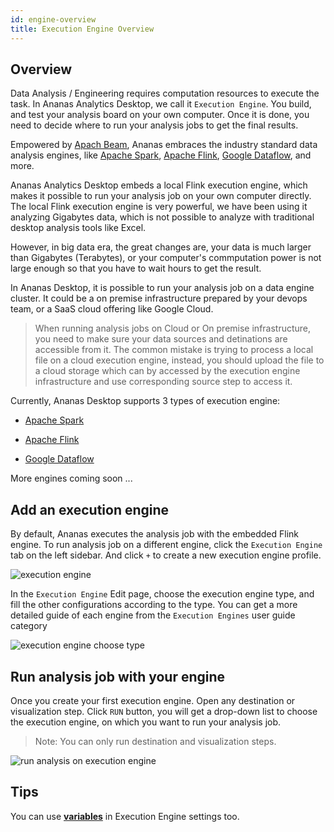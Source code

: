```yaml
---
id: engine-overview
title: Execution Engine Overview
---
```


## Overview 

Data Analysis / Engineering requires computation resources to execute the task. In Ananas Analytics Desktop, we call it `Execution Engine`. You build, and test your analysis board on your own computer. Once it is done, you need to decide where to run your analysis jobs to get the final results. 

Empowered by [Apach Beam](https://beam.apache.org/), Ananas embraces the industry standard data analysis engines, like [Apache Spark](https://spark.apache.org/), [Apache Flink](https://flink.apache.org/), [Google Dataflow](https://cloud.google.com/dataflow/), and more.

Ananas Analytics Desktop embeds a local Flink execution engine, which makes it possible to run your analysis job on your own computer directly. The local Flink execution engine is very powerful, we have been using it analyzing Gigabytes data, which is not possible to analyze with traditional desktop analysis tools like Excel.

However, in big data era, the great changes are, your data is much larger than Gigabytes (Terabytes), or your computer's commputation power is not large enough so that you have to wait hours to get the result. 

In Ananas Desktop, it is possible to run your analysis job on a data engine cluster. It could be a on premise infrastructure prepared by your devops team, or a SaaS cloud offering like Google Cloud. 

> When running analysis jobs on Cloud or On premise infrastructure, you need to make sure your data sources and detinations are accessible from it. The common mistake is trying to process a local file on a cloud execution engine, instead, you should upload the file to a cloud storage which can by accessed by the execution engine infrastructure and use corresponding source step to access it.

Currently, Ananas Desktop supports 3 types of execution engine:

- [Apache Spark](engine-spark)

- [Apache Flink](engine-flink)

- [Google Dataflow](engine-dataflow)

More engines coming soon ...

## Add an execution engine

By default, Ananas executes the analysis job with the embedded Flink engine. To run analysis job on a different engine, click the `Execution Engine` tab on the left sidebar. And click `+` to create a new execution engine profile.

![execution engine](assets/execution_engine_tab.png) 

In the `Execution Engine` Edit page, choose the execution engine type, and fill the other configurations according to the type. You can get a more detailed guide of each engine from the `Execution Engines` user guide category

![execution engine choose type](assets/engine_choose_type.png)

## Run analysis job with your engine

Once you create your first execution engine. Open any destination or visualization step. Click `RUN` button, you will get a drop-down list to choose the execution engine, on which you want to run your analysis job.

> Note: You can only run destination and visualization steps.

![run analysis on execution engine](assets/engine_run.png)

## Tips

You can use [**variables**](variable-overview) in Execution Engine settings too.

